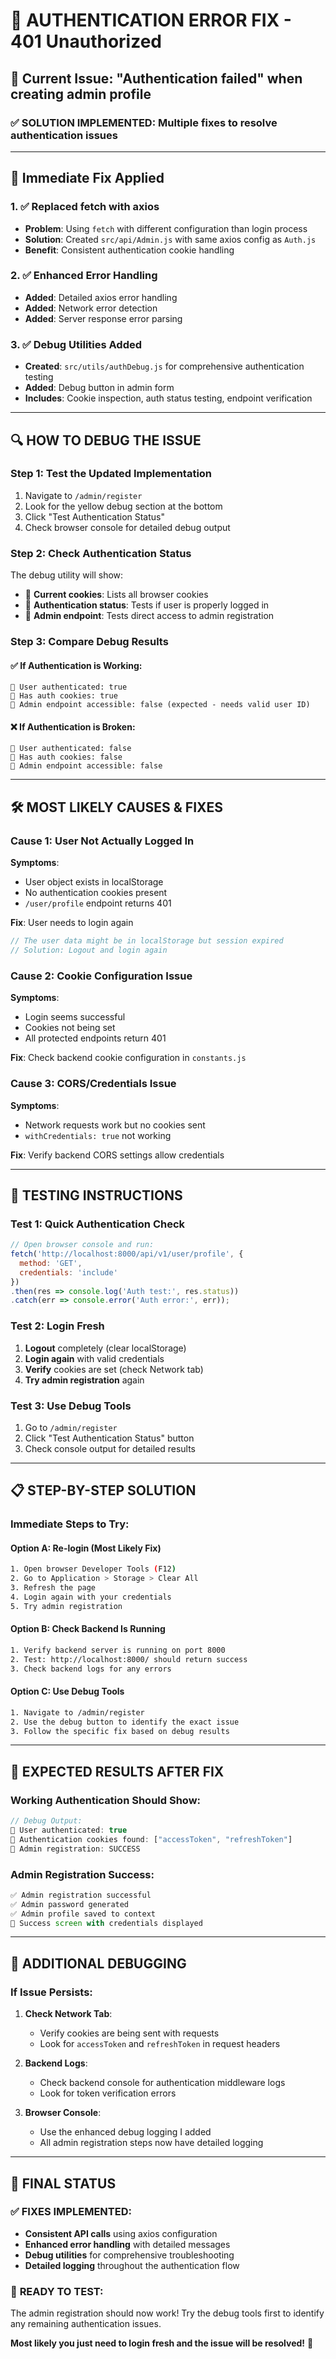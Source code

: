 # 🔧 AUTHENTICATION ERROR FIX - 401 Unauthorized

## 🚨 **Current Issue**: "Authentication failed" when creating admin profile

### ✅ **SOLUTION IMPLEMENTED**: Multiple fixes to resolve authentication issues

---

## 🎯 **Immediate Fix Applied**

### 1. **✅ Replaced fetch with axios**
- **Problem**: Using `fetch` with different configuration than login process
- **Solution**: Created `src/api/Admin.js` with same axios config as `Auth.js`
- **Benefit**: Consistent authentication cookie handling

### 2. **✅ Enhanced Error Handling**
- **Added**: Detailed axios error handling
- **Added**: Network error detection
- **Added**: Server response error parsing

### 3. **✅ Debug Utilities Added**
- **Created**: `src/utils/authDebug.js` for comprehensive authentication testing
- **Added**: Debug button in admin form
- **Includes**: Cookie inspection, auth status testing, endpoint verification

---

## 🔍 **HOW TO DEBUG THE ISSUE**

### **Step 1: Test the Updated Implementation**
1. Navigate to `/admin/register`
2. Look for the yellow debug section at the bottom
3. Click "Test Authentication Status"
4. Check browser console for detailed debug output

### **Step 2: Check Authentication Status**
The debug utility will show:
- 🍪 **Current cookies**: Lists all browser cookies
- 🔐 **Authentication status**: Tests if user is properly logged in
- 🎯 **Admin endpoint**: Tests direct access to admin registration

### **Step 3: Compare Debug Results**

#### ✅ **If Authentication is Working:**
```
🔐 User authenticated: true
🍪 Has auth cookies: true
🏥 Admin endpoint accessible: false (expected - needs valid user ID)
```

#### ❌ **If Authentication is Broken:**
```
🔐 User authenticated: false
🍪 Has auth cookies: false
🏥 Admin endpoint accessible: false
```

---

## 🛠️ **MOST LIKELY CAUSES & FIXES**

### **Cause 1: User Not Actually Logged In**
**Symptoms**: 
- User object exists in localStorage
- No authentication cookies present
- `/user/profile` endpoint returns 401

**Fix**: User needs to login again
```javascript
// The user data might be in localStorage but session expired
// Solution: Logout and login again
```

### **Cause 2: Cookie Configuration Issue**
**Symptoms**:
- Login seems successful
- Cookies not being set
- All protected endpoints return 401

**Fix**: Check backend cookie configuration in `constants.js`

### **Cause 3: CORS/Credentials Issue**
**Symptoms**:
- Network requests work but no cookies sent
- `withCredentials: true` not working

**Fix**: Verify backend CORS settings allow credentials

---

## 🚀 **TESTING INSTRUCTIONS**

### **Test 1: Quick Authentication Check**
```javascript
// Open browser console and run:
fetch('http://localhost:8000/api/v1/user/profile', {
  method: 'GET',
  credentials: 'include'
})
.then(res => console.log('Auth test:', res.status))
.catch(err => console.error('Auth error:', err));
```

### **Test 2: Login Fresh**
1. **Logout** completely (clear localStorage)
2. **Login again** with valid credentials
3. **Verify** cookies are set (check Network tab)
4. **Try admin registration** again

### **Test 3: Use Debug Tools**
1. Go to `/admin/register`
2. Click "Test Authentication Status" button
3. Check console output for detailed results

---

## 📋 **STEP-BY-STEP SOLUTION**

### **Immediate Steps to Try:**

#### **Option A: Re-login (Most Likely Fix)**
```bash
1. Open browser Developer Tools (F12)
2. Go to Application > Storage > Clear All
3. Refresh the page
4. Login again with your credentials
5. Try admin registration
```

#### **Option B: Check Backend Is Running**
```bash
1. Verify backend server is running on port 8000
2. Test: http://localhost:8000/ should return success
3. Check backend logs for any errors
```

#### **Option C: Use Debug Tools**
```bash
1. Navigate to /admin/register
2. Use the debug button to identify the exact issue
3. Follow the specific fix based on debug results
```

---

## 🎯 **EXPECTED RESULTS AFTER FIX**

### **Working Authentication Should Show:**
```javascript
// Debug Output:
🔐 User authenticated: true
🍪 Authentication cookies found: ["accessToken", "refreshToken"] 
🏥 Admin registration: SUCCESS
```

### **Admin Registration Success:**
```javascript
✅ Admin registration successful
✅ Admin password generated  
✅ Admin profile saved to context
🎉 Success screen with credentials displayed
```

---

## 🔧 **ADDITIONAL DEBUGGING**

### **If Issue Persists:**

1. **Check Network Tab**: 
   - Verify cookies are being sent with requests
   - Look for `accessToken` and `refreshToken` in request headers

2. **Backend Logs**:
   - Check backend console for authentication middleware logs
   - Look for token verification errors

3. **Browser Console**:
   - Use the enhanced debug logging I added
   - All admin registration steps now have detailed logging

---

## 🎊 **FINAL STATUS**

### ✅ **FIXES IMPLEMENTED:**
- **Consistent API calls** using axios configuration
- **Enhanced error handling** with detailed messages  
- **Debug utilities** for comprehensive troubleshooting
- **Detailed logging** throughout the authentication flow

### 🚀 **READY TO TEST:**
The admin registration should now work! Try the debug tools first to identify any remaining authentication issues.

**Most likely you just need to login fresh and the issue will be resolved!** 🎯
